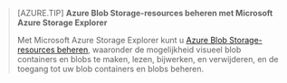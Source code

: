 > [AZURE.TIP] **Azure Blob Storage-resources beheren met Microsoft Azure Storage Explorer**
> 
> Met Microsoft Azure Storage Explorer kunt u [Azure Blob Storage-resources beheren](../articles/vs-azure-tools-storage-explorer-blobs.md), waaronder de mogelijkheid visueel blob containers en blobs te maken, lezen, bijwerken, en verwijderen, en de toegang tot uw blob containers en blobs beheren.

<!--HONumber=Sep16_HO3-->


